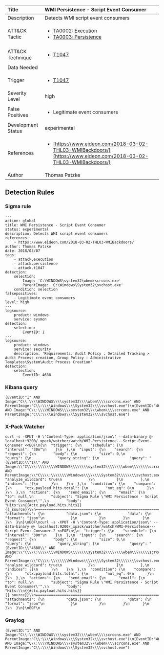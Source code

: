 | Title                | WMI Persistence - Script Event Consumer                                                                                                                                                 |
|:---------------------|:------------------------------------------------------------------------------------------------------------------------------------------------------------|
| Description          | Detects WMI script event consumers                                                                                                                                           |
| ATT&amp;CK Tactic    | <ul><li>[TA0002: Execution](https://attack.mitre.org/tactics/TA0002)</li><li>[TA0003: Persistence](https://attack.mitre.org/tactics/TA0003)</li></ul>  |
| ATT&amp;CK Technique | <ul><li>[T1047](https://attack.mitre.org/tactics/T1047)</li></ul>                             |
| Data Needed          | <ul></ul>                                                         |
| Trigger              | <ul><li>[T1047](../Triggering/T1047.md)</li></ul>  |
| Severity Level       | high                                                                                                                                                 |
| False Positives      | <ul><li>Legitimate event consumers</li></ul>                                                                  |
| Development Status   | experimental                                                                                                                                                |
| References           | <ul><li>[https://www.eideon.com/2018-03-02-THL03-WMIBackdoors/](https://www.eideon.com/2018-03-02-THL03-WMIBackdoors/)</li></ul>                                                          |
| Author               | Thomas Patzke                                                                                                                                                |


## Detection Rules

### Sigma rule

```
---
action: global
title: WMI Persistence - Script Event Consumer
status: experimental
description: Detects WMI script event consumers
references:
    - https://www.eideon.com/2018-03-02-THL03-WMIBackdoors/
author: Thomas Patzke
date: 2018/03/07
tags:
    - attack.execution
    - attack.persistence
    - attack.t1047
detection:
    selection:
        Image: 'C:\WINDOWS\system32\wbem\scrcons.exe'
        ParentImage: 'C:\Windows\System32\svchost.exe'
    condition: selection
falsepositives: 
    - Legitimate event consumers
level: high
---
logsource:
    product: windows
    service: sysmon
detection:
    selection:
        EventID: 1
---
logsource:
    product: windows
    service: security
    description: 'Requirements: Audit Policy : Detailed Tracking > Audit Process creation, Group Policy : Administrative Templates\System\Audit Process Creation'
detection:
    selection:
        EventID: 4688

```





### Kibana query

```
(EventID:"1" AND Image:"C\\:\\\\WINDOWS\\\\system32\\\\wbem\\\\scrcons.exe" AND ParentImage:"C\\:\\\\Windows\\\\System32\\\\svchost.exe")\n(EventID:"4688" AND Image:"C\\:\\\\WINDOWS\\\\system32\\\\wbem\\\\scrcons.exe" AND ParentImage:"C\\:\\\\Windows\\\\System32\\\\svchost.exe")
```





### X-Pack Watcher

```
curl -s -XPUT -H \'Content-Type: application/json\' --data-binary @- localhost:9200/_xpack/watcher/watch/WMI-Persistence---Script-Event-Consumer <<EOF\n{\n  "trigger": {\n    "schedule": {\n      "interval": "30m"\n    }\n  },\n  "input": {\n    "search": {\n      "request": {\n        "body": {\n          "size": 0,\n          "query": {\n            "query_string": {\n              "query": "(EventID:\\"1\\" AND Image:\\"C\\\\:\\\\\\\\WINDOWS\\\\\\\\system32\\\\\\\\wbem\\\\\\\\scrcons.exe\\" AND ParentImage:\\"C\\\\:\\\\\\\\Windows\\\\\\\\System32\\\\\\\\svchost.exe\\")",\n              "analyze_wildcard": true\n            }\n          }\n        },\n        "indices": []\n      }\n    }\n  },\n  "condition": {\n    "compare": {\n      "ctx.payload.hits.total": {\n        "not_eq": 0\n      }\n    }\n  },\n  "actions": {\n    "send_email": {\n      "email": {\n        "to": null,\n        "subject": "Sigma Rule \'WMI Persistence - Script Event Consumer\'",\n        "body": "Hits:\\n{{#ctx.payload.hits.hits}}{{_source}}\\n================================================================================\\n{{/ctx.payload.hits.hits}}",\n        "attachments": {\n          "data.json": {\n            "data": {\n              "format": "json"\n            }\n          }\n        }\n      }\n    }\n  }\n}\nEOF\ncurl -s -XPUT -H \'Content-Type: application/json\' --data-binary @- localhost:9200/_xpack/watcher/watch/WMI-Persistence---Script-Event-Consumer-2 <<EOF\n{\n  "trigger": {\n    "schedule": {\n      "interval": "30m"\n    }\n  },\n  "input": {\n    "search": {\n      "request": {\n        "body": {\n          "size": 0,\n          "query": {\n            "query_string": {\n              "query": "(EventID:\\"4688\\" AND Image:\\"C\\\\:\\\\\\\\WINDOWS\\\\\\\\system32\\\\\\\\wbem\\\\\\\\scrcons.exe\\" AND ParentImage:\\"C\\\\:\\\\\\\\Windows\\\\\\\\System32\\\\\\\\svchost.exe\\")",\n              "analyze_wildcard": true\n            }\n          }\n        },\n        "indices": []\n      }\n    }\n  },\n  "condition": {\n    "compare": {\n      "ctx.payload.hits.total": {\n        "not_eq": 0\n      }\n    }\n  },\n  "actions": {\n    "send_email": {\n      "email": {\n        "to": null,\n        "subject": "Sigma Rule \'WMI Persistence - Script Event Consumer\'",\n        "body": "Hits:\\n{{#ctx.payload.hits.hits}}{{_source}}\\n================================================================================\\n{{/ctx.payload.hits.hits}}",\n        "attachments": {\n          "data.json": {\n            "data": {\n              "format": "json"\n            }\n          }\n        }\n      }\n    }\n  }\n}\nEOF\n
```





### Graylog

```
(EventID:"1" AND Image:"C\\:\\\\WINDOWS\\\\system32\\\\wbem\\\\scrcons.exe" AND ParentImage:"C\\:\\\\Windows\\\\System32\\\\svchost.exe")\n(EventID:"4688" AND Image:"C\\:\\\\WINDOWS\\\\system32\\\\wbem\\\\scrcons.exe" AND ParentImage:"C\\:\\\\Windows\\\\System32\\\\svchost.exe")
```

